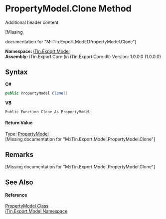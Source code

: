 # PropertyModel.Clone Method 
Additional header content 

\[Missing <summary> documentation for "M:iTin.Export.Model.PropertyModel.Clone"\]

**Namespace:**&nbsp;<a href="ef57ffcc-e95e-b212-5a46-9aa6f5a3511f">iTin.Export.Model</a><br />**Assembly:**&nbsp;iTin.Export.Core (in iTin.Export.Core.dll) Version: 1.0.0.0 (1.0.0.0)

## Syntax

**C#**<br />
``` C#
public PropertyModel Clone()
```

**VB**<br />
``` VB
Public Function Clone As PropertyModel
```


#### Return Value
Type: <a href="ea642bed-24ba-ed0b-e981-9c4e7b2cde82">PropertyModel</a><br />\[Missing <returns> documentation for "M:iTin.Export.Model.PropertyModel.Clone"\]

## Remarks
\[Missing <remarks> documentation for "M:iTin.Export.Model.PropertyModel.Clone"\]

## See Also


#### Reference
<a href="ea642bed-24ba-ed0b-e981-9c4e7b2cde82">PropertyModel Class</a><br /><a href="ef57ffcc-e95e-b212-5a46-9aa6f5a3511f">iTin.Export.Model Namespace</a><br />